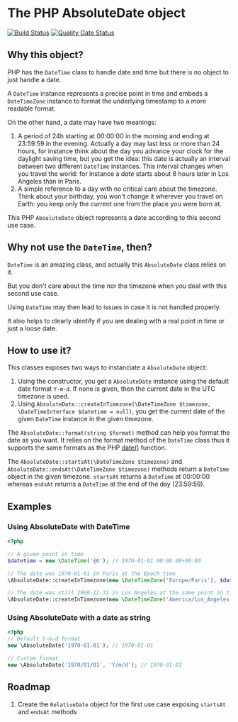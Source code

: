 # The PHP AbsoluteDate object

[![Build Status](https://travis-ci.org/assoconnect/php-date.svg?branch=master)](https://travis-ci.org/assoconnect/php-date)
[![Quality Gate Status](https://sonarcloud.io/api/project_badges/measure?project=assoconnect-php-date&metric=alert_status)](https://sonarcloud.io/dashboard?id=assoconnect-php-date)

## Why this object?

PHP has the `DateTime` class to handle date and time but there is no object to just handle a date.

A `DateTime` instance represents a precise point in time and embeds a `DateTimeZone` instance to format the underlying timestamp to a more readable format.

On the other hand, a date may have two meanings:
1. A period of 24h starting at 00:00:00 in the morning and ending at 23:59:59 in the evening. Actually a day may last less or more than 24 hours, for instance think about the day you advance your clock for the daylight saving time, but you get the idea: this date is actually an interval between two different `DateTime` instances. This interval changes when you travel the world: for instance a *date* starts about 8 hours later in Los Angeles than in Paris.
2. A simple reference to a day with no critical care about the timezone. Think about your birthday, you won't change it wherever you travel on Earth: you keep only the current one from the place you were born at.

This PHP `AbsoluteDate` object represents a date according to this second use case.

## Why not use the `DateTime`, then?

`DateTime` is an amazing class, and actually this `AbsoluteDate` class relies on it.

But you don't care about the time nor the timezone when you deal with this second use case.

Using `DateTime` may then lead to issues in case it is not handled properly.

It also helps to clearly identify if you are dealing with a real point in time or just a loose date.

## How to use it?

This classes exposes two ways to instanciate a `AbsoluteDate` object:
1. Using the constructor, you get a `AbsoluteDate` instance using the default date format `Y-m-d`. If none is given, then the current date in the UTC timezone is used.
2. Using `AbsoluteDate::createInTimezone(\DateTimeZone $timezone, \DateTimeInterface $datetime = null)`, you get the current date of the given `DateTime` instance in the given timezone.

The `AbsoluteDate::format(string $format)` method can help you format the date as you want. It relies on the format method of the `DateTime` class thus it supports the same formats as the PHP [date()]([https://www.php.net/manual/en/function.date.php) function.

The `AbsoluteDate::startsAt(\DateTimeZone $timezone)` and `AbsoluteDate::endsAt(\DateTimeZone $timezone)` methods return a `DateTime` object in the given timezone. `startsAt` returns a `DateTime` at 00:00:00 whereas `endsAt` returns a `DateTime` at the end of the day (23:59:59).

## Examples

### Using AbsoluteDate with DateTime 
 
 ```php
<?php

// A given point in time
$datetime = new \DateTime('@0'); // 1970-01-01 00:00:00+00:00

// The date was 1970-01-01 in Paris at the Epoch time
\AbsoluteDate::createInTimezone(new \DateTimeZone('Europe/Paris'), $datetime); // 1970-01-01

// The date was still 1969-12-31 in Los Angeles at the same point in time
\AbsoluteDate::createInTimezone(new \DateTimeZone('America/Los_Angeles'), $datetime); // 1969-12-31
```

### Using AbsoluteDate with a date as string

 ```php
<?php
// Default Y-m-d format
new \AbsoluteDate('1970-01-01'); // 1970-01-01

// Custom format
new \AbsoluteDate('1970/01/01', 'Y/m/d'); // 1970-01-01
```

## Roadmap

1. Create the `RelativeDate` object for the first use case exposing `startsAt` and `endsAt` methods
